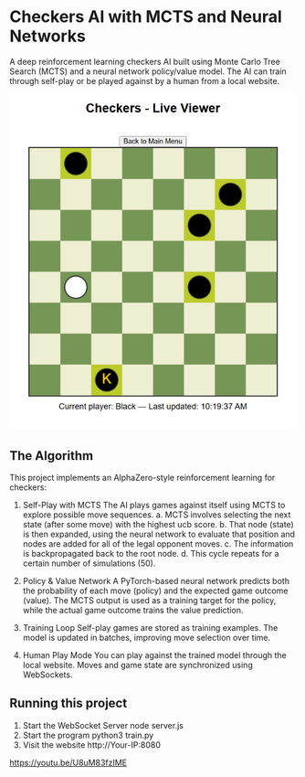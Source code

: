 # Checkers AI with MCTS and Neural Networks
 
A deep reinforcement learning checkers AI built using Monte Carlo Tree Search (MCTS) and a neural network policy/value model. The AI can train through self-play or be played against by a human from a local website.

![Checkers player vs computer game](CheckersScreenshot.png)

## The Algorithm

This project implements an AlphaZero-style reinforcement learning for checkers:

1. Self-Play with MCTS
    The AI plays games against itself using MCTS to explore possible move sequences.
    a. MCTS involves selecting the next state (after some move) with the highest ucb score. 
    b. That node (state) is then expanded, using the neural network to evaluate that position and nodes are added for all of the legal opponent moves.
    c. The information is backpropagated back to the root node.
    d. This cycle repeats for a certain number of simulations (50).

2. Policy & Value Network
    A PyTorch-based neural network predicts both the probability of each move (policy) and the expected game outcome (value).
    The MCTS output is used as a training target for the policy, while the actual game outcome trains the value prediction.

3. Training Loop
    Self-play games are stored as training examples.
    The model is updated in batches, improving move selection over time.

4. Human Play Mode
    You can play against the trained model through the local website.
    Moves and game state are synchronized using WebSockets. 

## Running this project

1. Start the WebSocket Server
    node server.js
2. Start the program
    python3 train.py
3. Visit the website 
    http://Your-IP:8080

https://youtu.be/U8uM83fzIME
